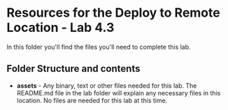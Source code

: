 # Resources for the Deploy to Remote Location - Lab 4.3

In this folder you'll find the files you'll need to complete this lab. 

## Folder Structure and contents

  * **assets** - Any binary, text or other files needed for this lab. The README.md file in the lab folder will explain any necessary files in this location. No files are needed for this lab at this time.
